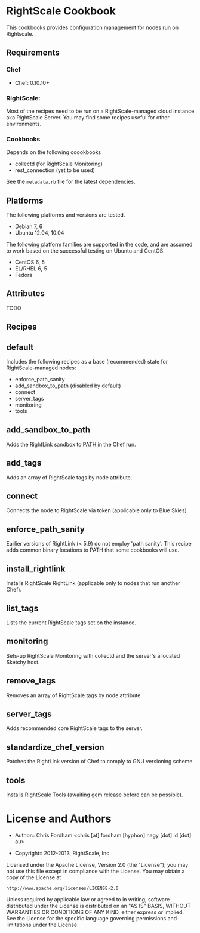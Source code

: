 RightScale Cookbook
===================

This cookbooks provides configuration management for nodes run on Rightscale.

## Requirements

### Chef

* Chef: 0.10.10+

### RightScale:

Most of the recipes need to be run on a RightScale-managed cloud instance aka RightScale Server. You may find some recipes useful for other environments.

### Cookbooks

Depends on the following coookbooks

* collectd (for RightScale Monitoring)
* rest_connection (yet to be used)

See the `metadata.rb` file for the latest dependencies.

## Platforms

The following platforms and versions are tested.

* Debian 7, 6
* Ubuntu 12.04, 10.04

The following platform families are supported in the code, and are
assumed to work based on the successful testing on Ubuntu and CentOS.

* CentOS 6, 5
* EL/RHEL 6, 5
* Fedora

## Attributes

TODO

## Recipes

default
-------

Includes the following recipes as a base (recommended) state for RightScale-managed nodes:

* enforce_path_sanity
* add_sandbox_to_path (disabled by default)
* connect
* server_tags
* monitoring
* tools

add_sandbox_to_path
-------------------

Adds the RightLink sandbox to PATH in the Chef run.

add_tags
--------

Adds an array of RightScale tags by node attribute.

connect
-------

Connects the node to RightScale via token (applicable only to Blue Skies)

enforce_path_sanity
-------------------

Earlier versions of RightLink (< 5.9) do not employ 'path sanity'. This recipe adds common binary locations to PATH that some cookbooks will use.

install_rightlink
-----------------

Installs RightScale RightLink (applicable only to nodes that run another Chef).

list_tags
---------

Lists the current RightScale tags set on the instance.

monitoring
----------

Sets-up RightScale Monitoring with collectd and the server's allocated Sketchy host.

remove_tags
-----------

Removes an array of RightScale tags by node attribute.

server_tags
-----------

Adds recommended core RightScale tags to the server.

standardize_chef_version
------------------------

Patches the RightLink version of Chef to comply to GNU versioning scheme.

tools
-----

Installs RightScale Tools (awaiting gem release before can be possible).

License and Authors
===================

* Author:: Chris Fordham <chris [at] fordham [hyphon] nagy [dot] id [dot] au>

* Copyright:: 2012-2013, RightScale, Inc

Licensed under the Apache License, Version 2.0 (the "License");
you may not use this file except in compliance with the License.
You may obtain a copy of the License at

    http://www.apache.org/licenses/LICENSE-2.0

Unless required by applicable law or agreed to in writing, software
distributed under the License is distributed on an "AS IS" BASIS,
WITHOUT WARRANTIES OR CONDITIONS OF ANY KIND, either express or implied.
See the License for the specific language governing permissions and
limitations under the License.
